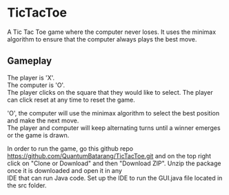 # TicTacToe

A Tic Tac Toe game where the computer never loses. It uses the minimax algorithm to ensure 
that the computer always plays the best move.

## Gameplay

The player is 'X'.  
The computer is 'O'.  
The player clicks on the square that they would like to select.
The player can click reset at any time to reset the game.

'O', the computer will use the minimax algorithm to select the best position and make the next move.  
The player and computer will keep alternating turns until a winner emerges or the game is drawn.

In order to run the game, go this github repo https://github.com/QuantumBatarang/TicTacToe.git and on the top right  
click on "Clone or Download" and then "Download ZIP". Unzip the package once it is downloaded and  open it in any  
IDE that can run Java code. Set up the IDE to run the GUI.java file located in the src folder.  
